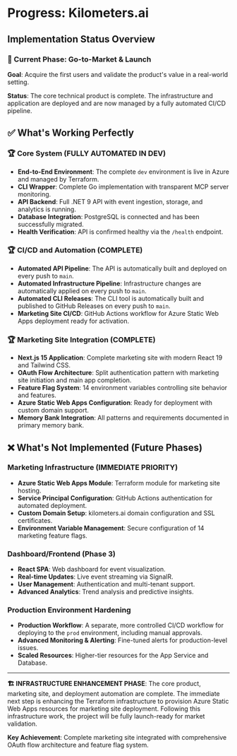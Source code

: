 # Progress: Kilometers.ai

## Implementation Status Overview

### 🎯 Current Phase: Go-to-Market & Launch
**Goal**: Acquire the first users and validate the product's value in a real-world setting.

**Status**: The core technical product is complete. The infrastructure and application are deployed and are now managed by a fully automated CI/CD pipeline.

## ✅ What's Working Perfectly

### 🏆 Core System (FULLY AUTOMATED IN DEV)
- **End-to-End Environment**: The complete `dev` environment is live in Azure and managed by Terraform.
- **CLI Wrapper**: Complete Go implementation with transparent MCP server monitoring.
- **API Backend**: Full .NET 9 API with event ingestion, storage, and analytics is running.
- **Database Integration**: PostgreSQL is connected and has been successfully migrated.
- **Health Verification**: API is confirmed healthy via the `/health` endpoint.

### 🏆 CI/CD and Automation (COMPLETE)
- **Automated API Pipeline**: The API is automatically built and deployed on every push to `main`.
- **Automated Infrastructure Pipeline**: Infrastructure changes are automatically applied on every push to `main`.
- **Automated CLI Releases**: The CLI tool is automatically built and published to GitHub Releases on every push to `main`.
- **Marketing Site CI/CD**: GitHub Actions workflow for Azure Static Web Apps deployment ready for activation.

### 🏆 Marketing Site Integration (COMPLETE)
- **Next.js 15 Application**: Complete marketing site with modern React 19 and Tailwind CSS.
- **OAuth Flow Architecture**: Split authentication pattern with marketing site initiation and main app completion.
- **Feature Flag System**: 14 environment variables controlling site behavior and features.
- **Azure Static Web Apps Configuration**: Ready for deployment with custom domain support.
- **Memory Bank Integration**: All patterns and requirements documented in primary memory bank.

## ❌ What's Not Implemented (Future Phases)

### Marketing Infrastructure (IMMEDIATE PRIORITY)
- **Azure Static Web Apps Module**: Terraform module for marketing site hosting.
- **Service Principal Configuration**: GitHub Actions authentication for automated deployment.
- **Custom Domain Setup**: kilometers.ai domain configuration and SSL certificates.
- **Environment Variable Management**: Secure configuration of 14 marketing feature flags.

### Dashboard/Frontend (Phase 3)
- **React SPA**: Web dashboard for event visualization.
- **Real-time Updates**: Live event streaming via SignalR.
- **User Management**: Authentication and multi-tenant support.
- **Advanced Analytics**: Trend analysis and predictive insights.

### Production Environment Hardening
- **Production Workflow**: A separate, more controlled CI/CD workflow for deploying to the `prod` environment, including manual approvals.
- **Advanced Monitoring & Alerting**: Fine-tuned alerts for production-level issues.
- **Scaled Resources**: Higher-tier resources for the App Service and Database.

---

**🏗️ INFRASTRUCTURE ENHANCEMENT PHASE**: The core product, marketing site, and deployment automation are complete. The immediate next step is enhancing the Terraform infrastructure to provision Azure Static Web Apps resources for marketing site deployment. Following this infrastructure work, the project will be fully launch-ready for market validation.

**Key Achievement**: Complete marketing site integrated with comprehensive OAuth flow architecture and feature flag system. 